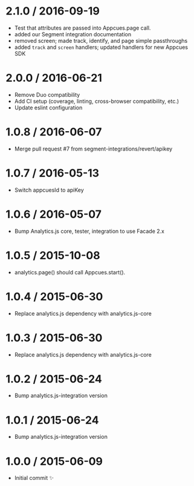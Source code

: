 
2.1.0 / 2016-09-19
==================

  * Test that attributes are passed into Appcues.page call.
  * added our Segment integration documentation
  * removed screen; made track, identify, and page simple passthroughs
  * added `track` and `screen` handlers; updated handlers for new Appcues SDK

2.0.0 / 2016-06-21
==================

  * Remove Duo compatibility
  * Add CI setup (coverage, linting, cross-browser compatibility, etc.)
  * Update eslint configuration


1.0.8 / 2016-06-07
==================

  * Merge pull request #7 from segment-integrations/revert/apikey

1.0.7 / 2016-05-13
==================

  * Switch appcuesId to apiKey

1.0.6 / 2016-05-07
==================

  * Bump Analytics.js core, tester, integration to use Facade 2.x

1.0.5 / 2015-10-08
==================

  * analytics.page() should call Appcues.start().

1.0.4 / 2015-06-30
==================

  * Replace analytics.js dependency with analytics.js-core

1.0.3 / 2015-06-30
==================

  * Replace analytics.js dependency with analytics.js-core

1.0.2 / 2015-06-24
==================

  * Bump analytics.js-integration version

1.0.1 / 2015-06-24
==================

  * Bump analytics.js-integration version

1.0.0 / 2015-06-09
==================

  * Initial commit :sparkles:
